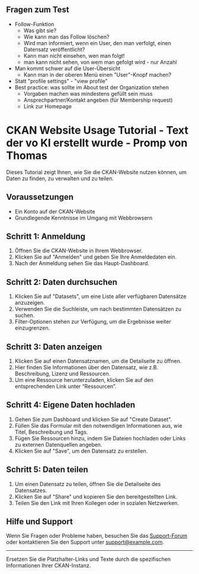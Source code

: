## Fragen zum Test
- Follow-Funktion
    - Was gibt sie?
    - Wie kann man das Follow löschen?
    - Wird man informiert, wenn ein User, den man verfolgt, einen Datensatz veröffentlicht?
    - Kann man nicht einsehen, wen man folgt!
    - man kann nicht sehen, von wem man gefolgt wird - nur Anzahl
- Man kommt schwer auf die User-Übersicht
    - Kann man in der oberen Menü einen "User"-Knopf machen?
- Statt "profile settings" - "view profile"
- Best practice: was sollte im About test der Organization stehen
    - Vorgaben machen was mindestens gefüllt sein muss
    - Ansprechpartner/Kontakt angeben (für Membership request)
    - Link zur Homepage






# CKAN Website Usage Tutorial    - **Text der vo KI erstellt wurde** - Promp von Thomas

Dieses Tutorial zeigt Ihnen, wie Sie die CKAN-Website nutzen können, um Daten zu finden, zu verwalten und zu teilen.

## Voraussetzungen

- Ein Konto auf der CKAN-Website
- Grundlegende Kenntnisse im Umgang mit Webbrowsern

## Schritt 1: Anmeldung

1. Öffnen Sie die CKAN-Website in Ihrem Webbrowser.
2. Klicken Sie auf "Anmelden" und geben Sie Ihre Anmeldedaten ein.
3. Nach der Anmeldung sehen Sie das Haupt-Dashboard.

## Schritt 2: Daten durchsuchen

1. Klicken Sie auf "Datasets", um eine Liste aller verfügbaren Datensätze anzuzeigen.
2. Verwenden Sie die Suchleiste, um nach bestimmten Datensätzen zu suchen.
3. Filter-Optionen stehen zur Verfügung, um die Ergebnisse weiter einzugrenzen.

## Schritt 3: Daten anzeigen

1. Klicken Sie auf einen Datensatznamen, um die Detailseite zu öffnen.
2. Hier finden Sie Informationen über den Datensatz, wie z.B. Beschreibung, Lizenz und Ressourcen.
3. Um eine Ressource herunterzuladen, klicken Sie auf den entsprechenden Link unter “Ressourcen”.

## Schritt 4: Eigene Daten hochladen

1. Gehen Sie zum Dashboard und klicken Sie auf "Create Dataset".
2. Füllen Sie das Formular mit den notwendigen Informationen aus, wie Titel, Beschreibung und Tags.
3. Fügen Sie Ressourcen hinzu, indem Sie Dateien hochladen oder Links zu externen Datenquellen angeben.
4. Klicken Sie auf "Save", um den Datensatz zu erstellen.

## Schritt 5: Daten teilen

1. Um einen Datensatz zu teilen, öffnen Sie die Detailseite des Datensatzes.
2. Klicken Sie auf "Share" und kopieren Sie den bereitgestellten Link.
3. Teilen Sie den Link mit Ihren Kollegen oder in sozialen Netzwerken.

## Hilfe und Support

Wenn Sie Fragen oder Probleme haben, besuchen Sie das [Support-Forum](https://example.com/support) oder kontaktieren Sie den Support unter support@example.com.

---

Ersetzen Sie die Platzhalter-Links und Texte durch die spezifischen Informationen Ihrer CKAN-Instanz.
